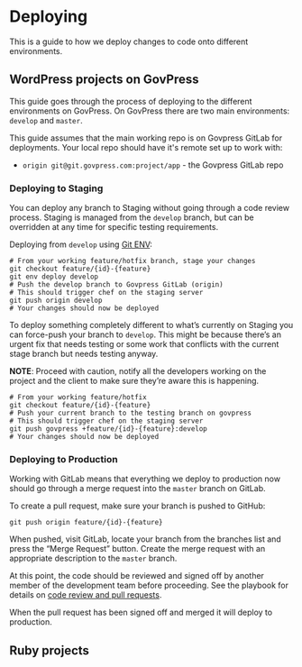 # Deploying

This is a guide to how we deploy changes to code onto different environments.

## WordPress projects on GovPress

This guide goes through the process of deploying to the different environments on GovPress. On GovPress there are two main environments: `develop` and `master`.

This guide assumes that the main working repo is on Govpress GitLab for deployments. Your local repo should have it's remote set up to work with:
- `origin git@git.govpress.com:project/app` - the Govpress GitLab repo

### Deploying to Staging

You can deploy any branch to Staging without going through a code review process. Staging is managed from the `develop` branch, but can be overridden at any time for specific testing requirements. 

Deploying from `develop` using [Git ENV](https://github.com/dxw/playbook/blob/master/guides/git-env.md):

	# From your working feature/hotfix branch, stage your changes
	git checkout feature/{id}-{feature}
	git env deploy develop
	# Push the develop branch to Govpress GitLab (origin)
	# This should trigger chef on the staging server
	git push origin develop
	# Your changes should now be deployed

To deploy something completely different to what’s currently on Staging you can force-push your branch to `develop`. This might be because there’s an urgent fix that needs testing or some work that conflicts with the current stage branch but needs testing anyway.

**NOTE**: Proceed with caution, notify all the developers working on the project and the client to make sure they’re aware this is happening.

	# From your working feature/hotfix
	git checkout feature/{id}-{feature}
	# Push your current branch to the testing branch on govpress
	# This should trigger chef on the staging server
	git push govpress +feature/{id}-{feature}:develop
	# Your changes should now be deployed

### Deploying to Production

Working with GitLab means that everything we deploy to production now should go through a merge request into the `master` branch on GitLab.

To create a pull request, make sure your branch is pushed to GitHub:
		
	git push origin feature/{id}-{feature}

When pushed, visit GitLab, locate your branch from the branches list and press the “Merge Request” button. Create the merge request with an appropriate description to the `master` branch.

At this point, the code should be reviewed and signed off by another member of the development team before proceeding. See the playbook for details on [code review and pull requests](https://github.com/dxw/playbook/blob/master/playbook.md#pull-requests-and-code-reviews).

When the pull request has been signed off and merged it will deploy to production.

## Ruby projects

